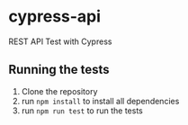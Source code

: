 # cypress-api
REST API Test with Cypress
## Running the tests
1. Clone the repository
2. run `npm install` to install all dependencies
3. run `npm run test` to run the tests
